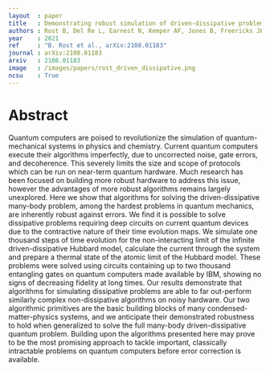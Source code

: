 ```yaml
---
layout  : paper
title   : Demonstrating robust simulation of driven-dissipative problems on near-term quantum computers
authors : Rost B, Del Re L, Earnest N, Kemper AF, Jones B, Freericks JK
year    : 2021
ref     : "B. Rost et al., arXiv:2108.01183"
journal : arXiv:2108.01183
arxiv   : 2108.01183
image   : /images/papers/rost_driven_dissipative.png
ncsu    : True
---
```


# Abstract
Quantum computers are poised to revolutionize the simulation of quantum-mechanical systems in physics and chemistry. Current quantum computers execute their algorithms imperfectly, due to uncorrected noise, gate errors, and decoherence. This severely limits the size and scope of protocols which can be run on near-term quantum hardware. Much research has been focused on building more robust hardware to address this issue, however the advantages of more robust algorithms remains largely unexplored. Here we show that algorithms for solving the driven-dissipative many-body problem, among the hardest problems in quantum mechanics, are inherently robust against errors. We find it is possible to solve dissipative problems requiring deep circuits on current quantum devices due to the contractive nature of their time evolution maps. We simulate one thousand steps of time evolution for the non-interacting limit of the infinite driven-dissipative Hubbard model, calculate the current through the system and prepare a thermal state of the atomic limit of the Hubbard model. These problems were solved using circuits containing up to two thousand entangling gates on quantum computers made available by IBM, showing no signs of decreasing fidelity at long times. Our results demonstrate that algorithms for simulating dissipative problems are able to far out-perform similarly complex non-dissipative algorithms on noisy hardware. Our two algorithmic primitives are the basic building blocks of many condensed-matter-physics systems, and we anticipate their demonstrated robustness to hold when generalized to solve the full many-body driven-dissipative quantum problem. Building upon the algorithms presented here may prove to be the most promising approach to tackle important, classically intractable problems on quantum computers before error correction is available. 
